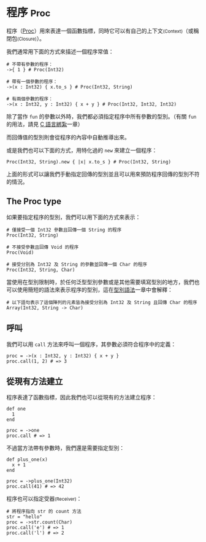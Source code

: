 # 程序 <small>Proc</small>

程序（[Proc](http://crystal-lang.org/api/Proc.html)）用來表達一個函數指標，同時它可以有自己的上下文<small>(Context)</small>（或稱閉包<small>(Closure)</small>）。 

我們通常用下面的方式來描述一個程序常值：

```crystal
# 不帶有參數的程序：
->{ 1 } # Proc(Int32)

# 帶有一個參數的程序：
->(x : Int32) { x.to_s } # Proc(Int32, String)

# 有兩個參數的程序：
->(x : Int32, y : Int32) { x + y } # Proc(Int32, Int32, Int32)
```

除了當作 `fun` 的參數以外時，我們都必須指定程序中所有參數的型別。（有關 `fun` 的用法，請見 [C 語言綁紮](../c_bindings/README.md)一章）

而回傳值的型別則會從程序的內容中自動推導出來。

或是我們也可以下面的方式，用特化過的 `new` 來建立一個程序：

```crystal
Proc(Int32, String).new { |x| x.to_s } # Proc(Int32, String)
```

上面的形式可以讓我們手動指定回傳的型別並且可以用來預防程序回傳的型別不符的情況。

## The Proc type

如果要指定程序的型別，我們可以用下面的方式來表示：

```crystal
# 僅接受一個 Int32 參數且回傳一個 String 的程序
Proc(Int32, String)

# 不接受參數且回傳 Void 的程序
Proc(Void)

# 接受分別為 Int32 及 String 的參數並回傳一個 Char 的程序
Proc(Int32, String, Char)
```

當使用在型別限制時，於任何泛型型別參數或是其他需要填寫型別的地方，我們也可以使用簡短的語法來表示程序的型別，這在[型別語法](../type_grammar.md)一章中會解釋：

```crystal
# 以下語句表示了這個陣列的元素皆為接受分別為 Int32 及 String 且回傳 Char 的程序
Array(Int32, String -> Char)
```

## 呼叫

我們可以用 `call` 方法來呼叫一個程序，其參數必須符合程序中的定義：

```crystal
proc = ->(x : Int32, y : Int32) { x + y }
proc.call(1, 2) # => 3
```

## 從現有方法建立

程序表達了函數指標，因此我們也可以從現有的方法建立程序：

```crystal
def one
  1
end

proc = ->one
proc.call # => 1
```

不過當方法帶有參數時，我們還是需要指定型別：

```crystal
def plus_one(x)
  x + 1
end

proc = ->plus_one(Int32)
proc.call(41) # => 42
```

程序也可以指定受器<small>(Receiver)</small>：

```crystal
# 將程序指向 str 的 count 方法
str = "hello"
proc = ->str.count(Char)
proc.call('e') # => 1
proc.call('l') # => 2
```
